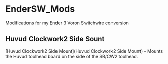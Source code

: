 # EnderSW_Mods
Modifications for my Ender 3 Voron Switchwire conversion

## Huvud Clockwork2 Side Sount
[Huvud Clockwork2 Side Mount](Huvud Clockwork2 Side Mount) - Mounts the Huvud toolhead board on the side of the SB/CW2 toolhead.